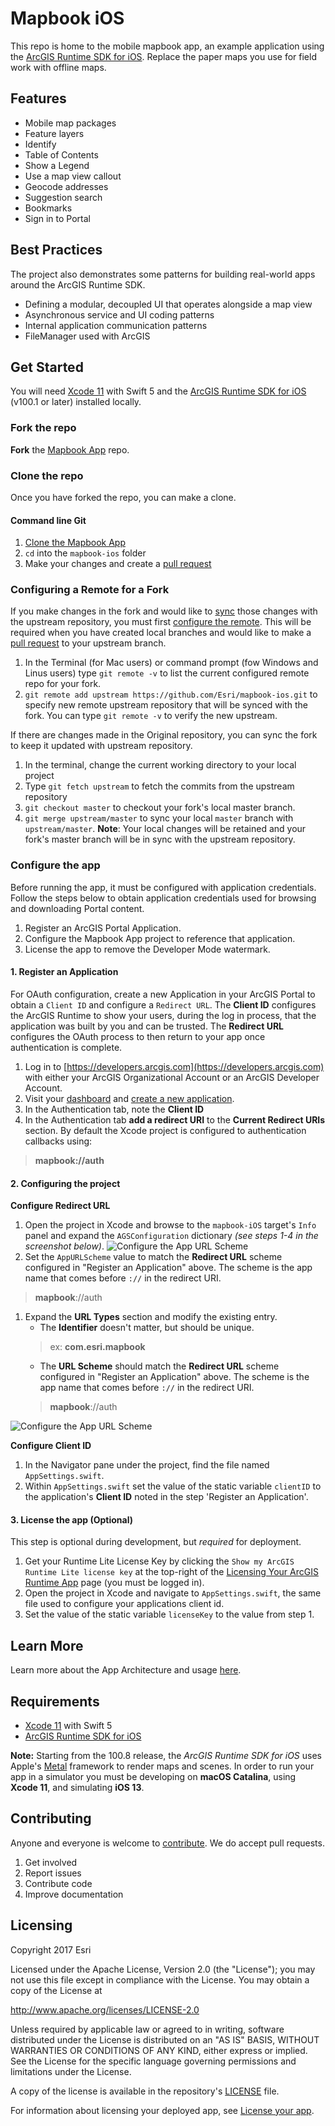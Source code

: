 # Mapbook iOS
This repo is home to the mobile mapbook app, an example application using the [ArcGIS Runtime SDK for iOS](https://developers.arcgis.com/ios/). Replace the paper maps you use for field work with offline maps.

## Features
- Mobile map packages
- Feature layers
- Identify
- Table of Contents
- Show a Legend
- Use a map view callout
- Geocode addresses
- Suggestion search
- Bookmarks
- Sign in to Portal

## Best Practices
The project also demonstrates some patterns for building real-world apps around the ArcGIS Runtime SDK.

* Defining a modular, decoupled UI that operates alongside a map view
* Asynchronous service and UI coding patterns
* Internal application communication patterns
* FileManager used with ArcGIS

## Get Started
You will need [Xcode 11](https://itunes.apple.com/us/app/xcode/id497799835?mt=12) with Swift 5 and the [ArcGIS Runtime SDK for iOS](https://developers.arcgis.com/ios/latest/swift/guide/install.htm) (v100.1 or later) installed locally.

### Fork the repo
**Fork** the [Mapbook App](https://github.com/Esri/mapbook-ios/fork) repo.

### Clone the repo
Once you have forked the repo, you can make a clone.

#### Command line Git
1. [Clone the Mapbook App](https://help.github.com/articles/fork-a-repo#step-2-clone-your-fork)
1. ```cd``` into the ```mapbook-ios``` folder
1. Make your changes and create a [pull request](https://help.github.com/articles/creating-a-pull-request)

### Configuring a Remote for a Fork
If you make changes in the fork and would like to [sync](https://help.github.com/articles/syncing-a-fork/) those changes with the upstream repository, you must first [configure the remote](https://help.github.com/articles/configuring-a-remote-for-a-fork/). This will be required when you have created local branches and would like to make a [pull request](https://help.github.com/articles/creating-a-pull-request) to your upstream branch.

1. In the Terminal (for Mac users) or command prompt (fow Windows and Linus users) type ```git remote -v``` to list the current configured remote repo for your fork.
1. ```git remote add upstream https://github.com/Esri/mapbook-ios.git``` to specify new remote upstream repository that will be synced with the fork. You can type ```git remote -v``` to verify the new upstream.

If there are changes made in the Original repository, you can sync the fork to keep it updated with upstream repository.

1. In the terminal, change the current working directory to your local project
1. Type ```git fetch upstream``` to fetch the commits from the upstream repository
1. ```git checkout master``` to checkout your fork's local master branch.
1. ```git merge upstream/master``` to sync your local `master` branch with `upstream/master`. **Note**: Your local changes will be retained and your fork's master branch will be in sync with the upstream repository.

### Configure the app
Before running the app, it must be configured with application credentials. Follow the steps below to obtain application credentials used for browsing and downloading Portal content.

1. Register an ArcGIS Portal Application.
1. Configure the Mapbook App project to reference that application.
1. License the app to remove the Developer Mode watermark.

#### 1. Register an Application
For OAuth configuration, create a new Application in your ArcGIS Portal to obtain a `Client ID` and configure a `Redirect URL`. The **Client ID** configures the ArcGIS Runtime to show your users, during the log in process, that the application was built by you and can be trusted. The **Redirect URL** configures the OAuth process to then return to your app once authentication is complete.

1. Log in to [https://developers.arcgis.com](https://developers.arcgis.com) with either your ArcGIS Organizational Account or an ArcGIS Developer Account.
1. Visit your [dashboard](https://developers.arcgis.com/dashboard) and [create a new application](https://developers.arcgis.com/applications/new).
1. In the Authentication tab, note the **Client ID**
1. In the Authentication tab **add a redirect URI** to the **Current Redirect URIs** section. By default the Xcode project is configured to authentication callbacks using:
> **mapbook://auth**

#### 2. Configuring the project

**Configure Redirect URL**

1. Open the project in Xcode and browse to the `mapbook-iOS` target's `Info` panel and expand the `AGSConfiguration` dictionary _(see steps 1-4 in the screenshot below)_.
![Configure the App URL Scheme](/docs/images/configure-xcode-url-scheme.png)
1. Set the `AppURLScheme` value to match the **Redirect URL** scheme configured in "Register an Application" above. The scheme is the app name that comes before `://` in the redirect URI.
> **mapbook**://auth

1. Expand the **URL Types** section and modify the existing entry.
    - The **Identifier** doesn't matter, but should be unique.
    > ex: **com.esri.mapbook**
    - The **URL Scheme** should match the **Redirect URL** scheme configured in "Register an Application" above. The scheme is the app name that comes before `://` in the redirect URI.
    > **mapbook**://auth

  ![Configure the App URL Scheme](/docs/images/configure-app-settings.png)

**Configure Client ID**

1. In the Navigator pane under the project, find the file named `AppSettings.swift`.
1. Within `AppSettings.swift` set the value of the static variable `clientID` to the application's **Client ID** noted in the step 'Register an Application'.

#### 3. License the app (Optional)

This step is optional during development, but _required_ for deployment.

1. Get your Runtime Lite License Key by clicking the `Show my ArcGIS Runtime Lite license key` at the top-right of the [Licensing Your ArcGIS Runtime App](https://developers.arcgis.com/arcgis-runtime/licensing/) page (you must be logged in).
1. Open the project in Xcode and navigate to `AppSettings.swift`, the same file used to configure your applications client id.
1. Set the value of the static variable `licenseKey` to the value from step 1.

## Learn More
Learn more about the App Architecture and usage [here](/docs/index.md).

## Requirements
* [Xcode 11](https://itunes.apple.com/us/app/xcode/id497799835?mt=12) with Swift 5
* [ArcGIS Runtime SDK for iOS](https://developers.arcgis.com/ios/)

**Note:** Starting from the 100.8 release, the *ArcGIS Runtime SDK for iOS* uses Apple's [Metal](https://developer.apple.com/metal/) framework to render maps and scenes. In order to run your app in a simulator you must be developing on **macOS Catalina**, using **Xcode 11**, and simulating **iOS 13**.
## Contributing
Anyone and everyone is welcome to [contribute](CONTRIBUTING.md). We do accept pull requests.

1. Get involved
1. Report issues
1. Contribute code
1. Improve documentation

## Licensing
Copyright 2017 Esri

Licensed under the Apache License, Version 2.0 (the "License"); you may not use this file except in compliance with the License. You may obtain a copy of the License at

http://www.apache.org/licenses/LICENSE-2.0

Unless required by applicable law or agreed to in writing, software distributed under the License is distributed on an "AS IS" BASIS, WITHOUT WARRANTIES OR CONDITIONS OF ANY KIND, either express or implied. See the License for the specific language governing permissions and limitations under the License.

A copy of the license is available in the repository's [LICENSE](LICENSE) file.

For information about licensing your deployed app, see [License your app](https://developers.arcgis.com/ios/latest/swift/guide/license-your-app.htm).
